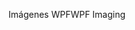 <span data-ttu-id="bfc1f-101">Imágenes WPF</span><span class="sxs-lookup"><span data-stu-id="bfc1f-101">WPF Imaging</span></span>